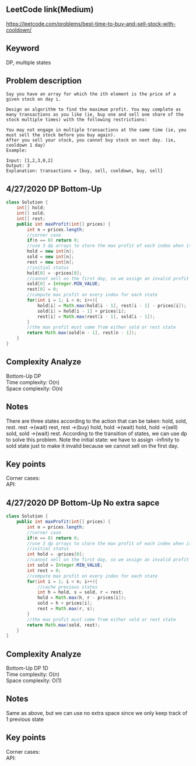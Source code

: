 ## LeetCode link(Medium)
https://leetcode.com/problems/best-time-to-buy-and-sell-stock-with-cooldown/

## Keyword
DP, multiple states

## Problem description
```
Say you have an array for which the ith element is the price of a given stock on day i.

Design an algorithm to find the maximum profit. You may complete as many transactions as you like (ie, buy one and sell one share of the stock multiple times) with the following restrictions:

You may not engage in multiple transactions at the same time (ie, you must sell the stock before you buy again).
After you sell your stock, you cannot buy stock on next day. (ie, cooldown 1 day)
Example:

Input: [1,2,3,0,2]
Output: 3 
Explanation: transactions = [buy, sell, cooldown, buy, sell]
```

## 4/27/2020 DP Bottom-Up

```java
class Solution {
    int[] hold;
    int[] sold;
    int[] rest;
    public int maxProfit(int[] prices) {
        int n = prices.length;
        //corner case
        if(n == 0) return 0;
        //use 3 dp arrays to store the max profit of each index when it's on one of the 3 states
        hold = new int[n];
        sold = new int[n];
        rest = new int[n];
        //initial status
        hold[0] = -prices[0];
        //cannot sell on the first day, so we assign an invalid profit number
        sold[0] = Integer.MIN_VALUE;
        rest[0] = 0;
        //compute max profit on every index for each state
        for(int i = 1; i < n; i++){
            hold[i] = Math.max(hold[i - 1], rest[i - 1] - prices[i]);
            sold[i] = hold[i - 1] + prices[i];
            rest[i] = Math.max(rest[i - 1], sold[i - 1]);
        }
        //the max profit must come from either sold or rest state
        return Math.max(sold[n - 1], rest[n - 1]);
    }
}
```

## Complexity Analyze
Bottom-Up DP\
Time complexity: O(n)\
Space complexity: O(n)

## Notes
There are three states according to the action that can be taken: hold, sold, rest. rest ->(wait) rest, rest ->(buy) hold, hold ->(wait) hold, hold ->(sell) sold, sold ->(wait) rest. According to the transition of states, we can use dp to solve this problem. Note the initial state: we have to assign -infinity to sold state just to make it invalid because we cannot sell on the first day.

## Key points
Corner cases: \
API:

## 4/27/2020 DP Bottom-Up No extra sapce

```java
class Solution {
    public int maxProfit(int[] prices) {
        int n = prices.length;
        //corner case
        if(n == 0) return 0;
        //use 3 dp arrays to store the max profit of each index when it's on one of the 3 states
        //initial status
        int hold = -prices[0];
        //cannot sell on the first day, so we assign an invalid profit number
        int sold = Integer.MIN_VALUE;
        int rest = 0;
        //compute max profit on every index for each state
        for(int i = 1; i < n; i++){
            //cache previous states
            int h = hold, s = sold, r = rest;
            hold = Math.max(h, r - prices[i]);
            sold = h + prices[i];
            rest = Math.max(r, s);
        }
        //the max profit must come from either sold or rest state
        return Math.max(sold, rest);
    }
}
```

## Complexity Analyze
Bottom-Up DP 1D\
Time complexity: O(n)\
Space complexity: O(1)

## Notes
Same as above, but we can use no extra space since we only keep track of 1 previous state

## Key points
Corner cases: \
API:
